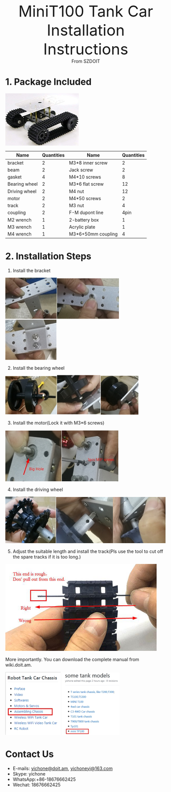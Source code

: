 <center><font size=10> MiniT100 Tank Car Installation Instructions </center></font>
<center> From SZDOIT</center>

# 1. Package Included

![img](wps1.jpg)

| Name          | Quantities | Name               | Quantities |
| ------------- | ---------- | ------------------ | ---------- |
| bracket       | 2          | M3*8 inner screw   | 2          |
| beam          | 2          | Jack screw         | 2          |
| gasket        | 4          | M4*10 screws       | 8          |
| Bearing wheel | 2          | M3*6 flat screw    | 12         |
| Driving wheel | 2          | M4 nut             | 12         |
| motor         | 2          | M4*50 screws       | 2          |
| track         | 2          | M3 nut             | 4          |
| coupling      | 2          | F-M dupont line    | 4pin       |
| M2 wrench     | 1          | 2-battery box      | 1          |
| M3 wrench     | 1          | Acrylic plate      | 1          |
| M4 wrench     | 1          | M3*6+50mm coupling | 4          |

# 2. Installation Steps

1) Install the bracket

![img](wps2.jpg)![img](wps3.jpg)![img](wps4.jpg) 

2) Install the bearing wheel

![img](wps5.jpg)![img](wps6.jpg)![img](wps7.jpg) 

3) Install the motor(Lock it with M3*6 screws)

![img](wps8.jpg)![img](wps9.jpg) 

4) Install the driving wheel

![img](wps10.jpg)![img](wps11.jpg)![img](wps12.jpg) 

5) Adjust the suitable length and install the track(Pls use the tool to cut off the spare tracks if it is too long.)

![img](wps13.png) 

More importantly. You can download the complete manual from wiki.doit.am.

![img](wps14.jpg)   ![img](wps15.jpg)

# Contact Us

- E-mails: [yichone@doit.am](mailto:yichone@doit.am), [yichoneyi@163.com](mailto:yichoneyi@163.com)
- Skype: yichone
- WhatsApp:+86-18676662425
- Wechat: 18676662425